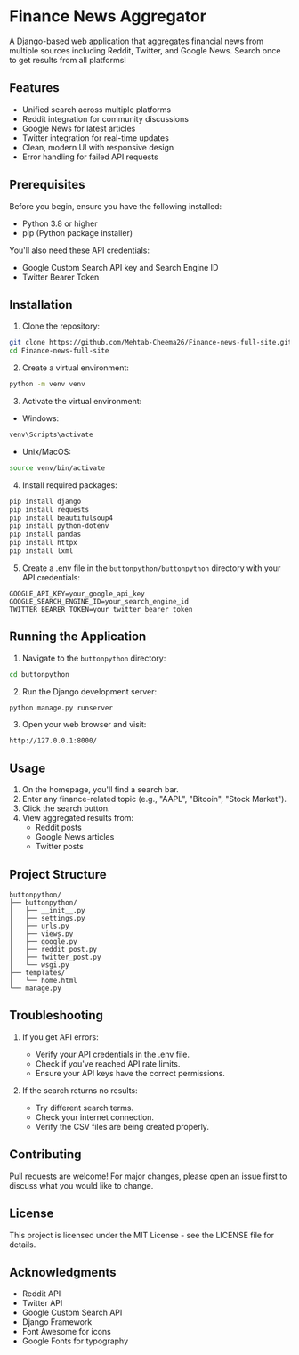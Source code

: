 # Finance News Aggregator

A Django-based web application that aggregates financial news from multiple sources including Reddit, Twitter, and Google News. Search once to get results from all platforms!

## Features

- Unified search across multiple platforms
- Reddit integration for community discussions
- Google News for latest articles
- Twitter integration for real-time updates
- Clean, modern UI with responsive design
- Error handling for failed API requests

## Prerequisites

Before you begin, ensure you have the following installed:
- Python 3.8 or higher
- pip (Python package installer)

You'll also need these API credentials:
- Google Custom Search API key and Search Engine ID
- Twitter Bearer Token

## Installation

1. Clone the repository:
```bash
git clone https://github.com/Mehtab-Cheema26/Finance-news-full-site.git
cd Finance-news-full-site
```

2. Create a virtual environment:
```bash
python -m venv venv
```

3. Activate the virtual environment:
- Windows:
```bash
venv\Scripts\activate
```
- Unix/MacOS:
```bash
source venv/bin/activate
```

4. Install required packages:
```bash
pip install django
pip install requests
pip install beautifulsoup4
pip install python-dotenv
pip install pandas
pip install httpx
pip install lxml
```

5. Create a .env file in the `buttonpython/buttonpython` directory with your API credentials:
```env
GOOGLE_API_KEY=your_google_api_key
GOOGLE_SEARCH_ENGINE_ID=your_search_engine_id
TWITTER_BEARER_TOKEN=your_twitter_bearer_token
```

## Running the Application

1. Navigate to the `buttonpython` directory:
```bash
cd buttonpython
```

2. Run the Django development server:
```bash
python manage.py runserver
```

3. Open your web browser and visit:
```
http://127.0.0.1:8000/
```

## Usage

1. On the homepage, you'll find a search bar.
2. Enter any finance-related topic (e.g., "AAPL", "Bitcoin", "Stock Market").
3. Click the search button.
4. View aggregated results from:
   - Reddit posts
   - Google News articles
   - Twitter posts

## Project Structure

```
buttonpython/
├── buttonpython/
│   ├── __init__.py
│   ├── settings.py
│   ├── urls.py
│   ├── views.py
│   ├── google.py
│   ├── reddit_post.py
│   ├── twitter_post.py
│   └── wsgi.py
├── templates/
│   └── home.html
└── manage.py
```

## Troubleshooting

1. If you get API errors:
   - Verify your API credentials in the .env file.
   - Check if you've reached API rate limits.
   - Ensure your API keys have the correct permissions.

2. If the search returns no results:
   - Try different search terms.
   - Check your internet connection.
   - Verify the CSV files are being created properly.

## Contributing

Pull requests are welcome! For major changes, please open an issue first to discuss what you would like to change.

## License

This project is licensed under the MIT License - see the LICENSE file for details.

## Acknowledgments

- Reddit API
- Twitter API
- Google Custom Search API
- Django Framework
- Font Awesome for icons
- Google Fonts for typography
